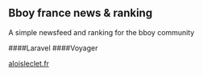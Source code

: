 
## Bboy france news & ranking

A simple newsfeed and ranking for the bboy community

####Laravel ####Voyager

<a href="https://aloisleclet.fr">aloisleclet.fr</a>
